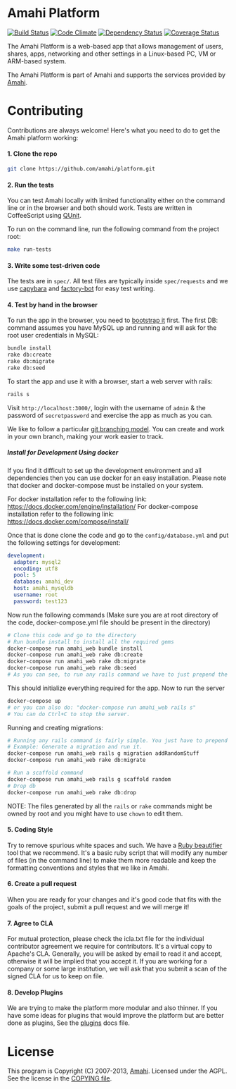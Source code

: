 # Amahi Platform

[![Build Status](https://secure.travis-ci.org/amahi/platform.png)](http://travis-ci.org/amahi/platform) [![Code Climate](https://codeclimate.com/github/amahi/platform.png)](https://codeclimate.com/github/amahi/platform) [![Dependency Status](https://gemnasium.com/amahi/platform.png)](https://gemnasium.com/amahi/platform) [![Coverage Status](https://img.shields.io/coveralls/amahi/platform.svg)](https://coveralls.io/r/amahi/platform?branch=master)

The Amahi Platform is a web-based app that allows management of users, shares,
apps, networking and other settings in a Linux-based PC, VM or ARM-based system.

The Amahi Platform is part of Amahi and supports the services provided by [Amahi](http://www.amahi.org).

# Contributing

Contributions are always welcome! Here's what you need to do to get the Amahi platform working:

#### 1. Clone the repo

```bash
git clone https://github.com/amahi/platform.git
```

#### 2. Run the tests

You can test Amahi locally with limited functionality either on the command line or in the browser and both should work. Tests are written in CoffeeScript using [QUnit](http://docs.jquery.com/QUnit#API_documentation).

To run on the command line, run the following command from the project root:

```bash
make run-tests
```

#### 3. Write some test-driven code

The tests are in `spec/`. All test files are typically inside `spec/requests` and we use [capybara](https://github.com/teamcapybara/capybara) and [factory-bot](https://github.com/thoughtbot/factory_bot_rails) for easy test writing.

#### 4. Test by hand in the browser

To run the app in the browser, you need to [bootstrap it](http://wiki.amahi.org/index.php/Amahi_Edge) first. The first DB: command assumes you have MySQL up and running and will ask for the root user credentials in MySQL:

```bash
bundle install
rake db:create
rake db:migrate
rake db:seed
```

To start the app and use it with a browser, start a web server with rails:

```bash
rails s
```

Visit `http://localhost:3000/`, login with the username of `admin` & the password of `secretpassword` and exercise the app as much as you can.

We like to follow a particular [git branching model](http://nvie.com/posts/a-successful-git-branching-model/). You can create and work in your own branch, making your work easier to track.

##### Install for Development Using docker
If you find it difficult to set up the development environment and all dependencies then you can use docker for an easy installation. Please note that docker and docker-compose must be installed on your system. 

For docker installation refer to the following link: https://docs.docker.com/engine/installation/
For docker-compose installation refer to the following link: https://docs.docker.com/compose/install/

Once that is done clone the code and go to the `config/database.yml` and put the following settings for development:
```yml
development:
  adapter: mysql2
  encoding: utf8
  pool: 5
  database: amahi_dev
  host: amahi_mysqldb
  username: root
  password: test123
```
Now run the following commands (Make sure you are at root directory of the code, docker-compose.yml file should be present in the directory) 
```sh
# Clone this code and go to the directory 
# Run bundle install to install all the required gems 
docker-compose run amahi_web bundle install
docker-compose run amahi_web rake db:create
docker-compose run amahi_web rake db:migrate
docker-compose run amahi_web rake db:seed
# As you can see, to run any rails command we have to just prepend the rails commands with "docker-compose run amahi_web" 
```
This should initialize everything required for the app. Now to run the server 
```sh
docker-compose up 
# or you can also do: "docker-compose run amahi_web rails s"
# You can do Ctrl+C to stop the server.
```
Running and creating migrations: 
```sh
# Running any rails command is fairly simple. You just have to prepend all the commands with: docker-compose run amahi_web
# Example: Generate a migration and run it.
docker-compose run amahi_web rails g migration addRandomStuff
docker-compose run amahi_web rake db:migrate

# Run a scaffold command
docker-compose run amahi_web rails g scaffold random
# Drop db 
docker-compose run amahi_web rake db:drop 
```
NOTE: The files generated by all the `rails` or `rake` commands might be owned by root and you might have to use `chown` to edit them. 

#### 5. Coding Style

Try to remove spurious white spaces and such. We have a [Ruby beautifier](https://github.com/amahi/rb-beautify) tool that we recommend. It's a basic ruby script that will modify any number of files (in the command line) to make them more readable and keep the formatting conventions and styles that we like in Amahi.

#### 6. Create a pull request

When you are ready for your changes and it's good code that fits with the goals of the project, submit a pull request and we will merge it!

#### 7. Agree to CLA

For mutual protection, please check the icla.txt file for the individual contributor agreement we require for contributors. It's a virtual copy to Apache's CLA. Generally, you will be asked by email to read it and accept, otherwise it will be implied that you accept it. If you are working for a company or some large institution, we will ask that you submit a scan of the signed CLA for us to keep on file.

#### 8. Develop Plugins

We are trying to make the platform more modular and also thinner. If you have some ideas for plugins that
would improve the platform but are better done as plugins, See the [plugins](doc/plugins.md) docs file.

# License

This program is Copyright (C) 2007-2013, [Amahi](http://www.amahi.org).
Licensed under the AGPL. See the license in the [COPYING file](https://github.com/amahi/platform/blob/master/COPYING).

